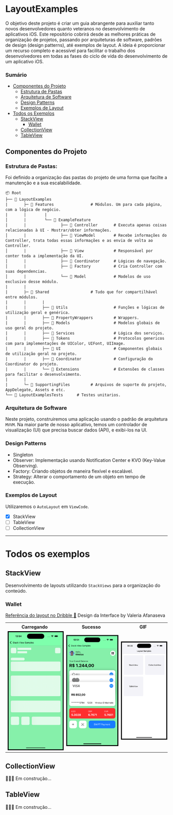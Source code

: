 # LayoutExamples

O objetivo deste projeto é criar um guia abrangente para auxiliar tanto novos desenvolvedores quanto veteranos no desenvolvimento de aplicativos iOS. Este repositório cobrirá desde as melhores práticas de organização de projetos, passando por arquiteturas de software, padrões de design (design patterns), até exemplos de layout. A ideia é proporcionar um recurso completo e acessível para facilitar o trabalho dos desenvolvedores em todas as fases do ciclo de vida do desenvolvimento de um aplicativo iOS.

### Sumário

- [Componentes do Projeto](#componentes-do-projeto)
  - [Estrutura de Pastas](#estrutura-de-pastas)
  - [Arquitetura de Software](#arquitetura-de-software)
  - [Design Patterns](#design-patterns)
  - [Exemplos de Layout](#exemplos-de-layout)
- [Todos os Exemplos](#todos-os-exemplos)
  - [StackView](#stackview)
    - [Wallet](#wallet)
  - [CollectionView](#collectionview)
  - [TableView](#tableview)

## Componentes do Projeto

### Estrutura de Pastas:

Foi definido a organização das pastas do projeto de uma forma que facilte a manutenção e a sua escalabilidade.

```
📦 Root
├── 📂 LayoutExamples
|       ├─ 📂 Features                # Módulos. Um para cada página, com a lógica de negócio.
|       |        |
│       |        └── 📂 ExampleFeature
|       |               ├── 📜 Controller       # Executa apenas coisas relacionadas à UI - Mostrar/obter informações.
│       |               ├── 📜 ViewModel        # Recebe informações do Controller, trata todas essas informações e as envia de volta ao Controller.
│       |               ├── 📜 View             # Responsável por conter toda a implementação da UI.
│       |               ├── 📜 Coordinator      # Lógicas de navegação.
│       |               ├── 📜 Factory          # Cria Controller com suas dependencias.
│       |               └── 📜 Model            # Modelos de uso exclusivo desse módulo.
|       |
|       ├─ 📂 Shared                  # Tudo que for compartilhável entre módulos.
|       |       |
|       |       ├── 📂 Utils                    # Funções e lógicas de utilização geral e genérica.
|       |       ├── 📂 PropertyWrappers         # Wrappers.
|       |       ├── 📂 Models                   # Modelos globais de uso geral do projeto.
|       |       ├── 📂 Services                 # Lógica dos serviços.
|       |       ├── 📂 Tokens                   # Protocolos genericos com para implementações de UIColor, UIFont, UIImage.
|       |       ├── 📂 UI                       # Componentes globais de utilização geral no projeto.
|       |       ├── 📂 Coordinator              # Configuração do Coordinator do projeto.
|       |       └── 📂 Extensions               # Extensões de classes para facilitar o desenvolvimento.
|       |
|       └─ 📂 SupportingFiles         # Arquivos de suporte do projeto, AppDelegate, Assets e etc.
└── 📂 LayoutExamplesTests      # Testes unitarios.
```

### Arquitetura de Software

Neste projeto, construiremos uma aplicação usando o padrão de arquitetura `MVVM`. Na maior parte de nosso aplicativo, temos um controlador de visualização (UI) que precisa buscar dados (API), e exibi-los na UI.

### Design Patterns

- Singleton
- Observer: Implementação usando Notification Center e KVO (Key-Value Observing).
- Factory: Criando objetos de maneira flexível e escalável.
- Strategy: Alterar o comportamento de um objeto em tempo de execução.

### Exemplos de Layout

Utilizaremos o `AutoLayout` em `ViewCode`.

- [x] StackView
- [ ] TableView
- [ ] CollectionView

---

# Todos os exemplos

## StackView

Desenvolvimento de layouts utilizando `StackViews` para a organização do conteúdo.

### Wallet

[Referência do layout no Dribble 🏀](https://dribbble.com/shots/24079428-Online-Wallet-Mobile-iOS-App)
Design da Interface by Valeria Afanaseva

<table>
  <tr>
      <th>Carregando</th>
      <th>Sucesso</th>
      <th>GIF</th>
    </tr>
  <tr>
      <td>
        <div>
          <img src="./Assets/StackView/WalletView/loading.png" width="250" style="border: 3px solid black;">
        </div>
      </td>
      <td>
        <img src="./Assets/StackView/WalletView/success.png"  width="250" style="border: 3px solid black;">
      </td>
      <td>
        <img src="./Assets/StackView/WalletView/gif.gif"  width="250" style="border: 3px solid black;">
      </td>
  </tr>
</table>

## CollectionView

👷🏻‍♂️ Em construção...

## TableView

👷🏻‍♂️ Em construção...
